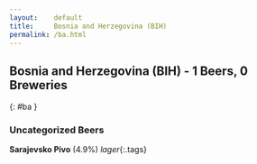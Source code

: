 ```yaml
---
layout:    default
title:     Bosnia and Herzegovina (BIH)
permalink: /ba.html
---
```


## Bosnia and Herzegovina (BIH) - 1 Beers, 0 Breweries
{: #ba }




### Uncategorized Beers

**Sarajevsko Pivo** (4.9%) _lager_{:.tags} 



 

